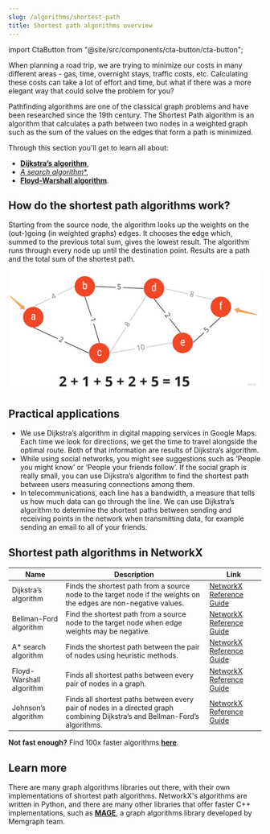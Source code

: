 ```yaml
---
slug: /algorithms/shortest-path
title: Shortest path algorithms overview
---
```

import CtaButton from "@site/src/components/cta-button/cta-button";

When planning a road trip, we are trying to minimize our costs in many different areas - gas, time, overnight stays, traffic costs, etc. Calculating these costs can take a lot of effort and time, but what if there was a more elegant way that could solve the problem for you? 

Pathfinding algorithms are one of the classical graph problems and have been researched since the 19th century. The Shortest Path algorithm is an algorithm that calculates a path between two nodes in a weighted graph such as the sum of the values on the edges that form a path is minimized. 

Through this section you'll get to learn all about:

* [**Dijkstra’s algorithm**](/algorithms/shortest-path/dijkstra),
* [**A* search algorithm**](/algorithms/shortest-path/a-star-search),
* [**Floyd-Warshall algorithm**](/algorithms/shortest-path/floyd-warshall).

## How do the shortest path algorithms work?

Starting from the source node, the algorithm looks up the weights on the (out-)going (in weighted graphs) edges. It chooses the edge which, summed to the previous total sum, gives the lowest result. The algorithm runs through every node up until the destination point. Results are a path and the total sum of the shortest path.

![Shortest path example](/img/algorithms/shortest-path/shortest-path-example.jpg)

## Practical applications

* We use Dijkstra’s algorithm in digital mapping services in Google Maps. Each time we look for directions, we get the time to travel alongside the optimal route. Both of that information are results of Dijkstra’s algorithm. 
* While using social networks, you might see suggestions such as ‘People you might know’ or ‘People your friends follow’. If the social graph is really small, you can use Dijkstra’s algorithm to find the shortest path between users measuring connections among them.
* In telecommunications, each line has a bandwidth, a measure that tells us how much data can go through the line. We can use Dijkstra’s algorithm to determine the shortest paths between sending and receiving points in the network when transmitting data, for example sending an email to all of your friends.

## Shortest path algorithms in NetworkX

| Name                         | Description                                                                                                                           | Link                     |
|------------------------------|---------------------------------------------------------------------------------------------------------------------------------------|--------------------------|
| Dijkstra’s algorithm     | Finds the shortest path from a source node to the target node if the weights on the edges are non-negative values.           | [NetworkX Reference Guide](https://networkx.org/documentation/stable/reference/algorithms/generated/networkx.algorithms.shortest_paths.generic.shortest_path.html#networkx.algorithms.shortest_paths.generic.shortest_path) |
| Bellman-Ford algorithm   | Find the shortest path from a source node to the target node when edge weights may be negative.                              | [NetworkX Reference Guide](https://networkx.org/documentation/stable/reference/algorithms/generated/networkx.algorithms.shortest_paths.generic.shortest_path.html#networkx.algorithms.shortest_paths.generic.shortest_path) |
| A* search algorithm      | Finds the shortest path between the pair of nodes using heuristic methods.                                                   | [NetworkX Reference Guide](https://networkx.org/documentation/stable/reference/algorithms/generated/networkx.algorithms.shortest_paths.astar.astar_path.html#networkx.algorithms.shortest_paths.astar.astar_path) |
| Floyd-Warshall algorithm | Finds all shortest paths between every pair of nodes in a graph.                                                             | [NetworkX Reference Guide](https://networkx.org/documentation/stable/reference/algorithms/generated/networkx.algorithms.shortest_paths.dense.floyd_warshall.html#networkx.algorithms.shortest_paths.dense.floyd_warshall) |
| Johnson’s algorithm      | Finds all shortest paths between every pair of nodes in a directed graph combining Dijkstra’s and Bellman-Ford’s algorithms. | [NetworkX Reference Guide](https://networkx.org/documentation/stable/reference/algorithms/generated/networkx.algorithms.shortest_paths.weighted.johnson.html#networkx.algorithms.shortest_paths.weighted.johnson) |

**Not fast enough?** Find 100x faster algorithms [**here**](https://memgraph.com/memgraph-for-networkx?utm_source=networkx-guide&utm_medium=referral&utm_campaign=networkx_ppp&utm_term=shortestpath%2Boverview&utm_content=findfasteralgorithms).

## Learn more

There are many graph algorithms libraries out there, with their own implementations of shortest path algorithms. NetworkX's algorithms are written in Python, and there are many other libraries that offer faster C++ implementations, such as [**MAGE**](https://github.com/memgraph/mage), a graph algorithms library developed by Memgraph team.

<CtaButton title="Memgraph for NetworkX developers" url="https://memgraph.com/memgraph-for-networkx?utm_source=networkx-guide&utm_medium=referral&utm_campaign=networkx_ppp&utm_term=shortestpath%2Boverview&utm_content=ctabutton"></CtaButton>





